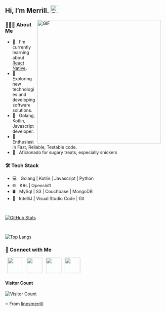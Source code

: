 <h2> Hi, I’m Merrill. <img alt="GIF" src="https://user-images.githubusercontent.com/15384983/209981182-0dc0de41-80d7-42d8-b005-a68e9d0e779c.gif" width="25"/> </h2>
<img align="right" alt="GIF" src="https://user-images.githubusercontent.com/15384983/209981014-6ecdb9e1-aa45-477d-8d3a-1515ef0c0c63.gif" width="400"/>

<h3> 👨🏼‍💻 About Me </h3>

- 🔭 &nbsp; I'm currently learning about [React Native](https://reactnative.dev/).
- 🤔 &nbsp; Exploring new technologies and developing software solutions.
- 💼 &nbsp; Golang, Kotlin, Javascript developer.
- 🌱 &nbsp; Enthusiast in Fast, Reliable, Testable code.
- 🍫 &nbsp; Aficionado for sugary treats, especially snickers

<h3> 🛠️ Tech Stack </h3>

- 💻 &nbsp; Golang | Kotlin | Javascript | Python
- 🌐 &nbsp; K8s | Openshift
- 🛢️ &nbsp; MySql | S3 | Couchbase | MongoDB
- 🔧 &nbsp; IntelliJ | Visual Studio Code | Git

<br>

[![GitHub Stats](https://github-readme-stats.vercel.app/api?username=Linesmerrill&include_all_commits=true&count_private=true&show_icons=true&line_height=20&title_color=7A7ADB&icon_color=2234AE&text_color=D3D3D3&bg_color=0,000000,130F40)](https://github-readme-stats.vercel.app/api?username=linesmerrill&include_all_commits=true&count_private=true&show_icons=true&line_height=20&title_color=7A7ADB&icon_color=2234AE&text_color=D3D3D3&bg_color=0,000000,130F40)

</br>

[![Top Langs](https://github-readme-stats.vercel.app/api/top-langs/?username=Linesmerrill&layout=compact&text_color=daf7dc&bg_color=151515)](https://github-readme-stats.vercel.app/api/top-langs/?username=Linesmerrill&layout=compact&text_color=daf7dc&bg_color=151515)

<h3> 🤝 Connect with Me </h3>

<p>
  &nbsp; <a href="https://www.linkedin.com/in/linesmerrill/" target="_blank" rel="noopener noreferrer"><img src="https://img.icons8.com/color/48/000000/linkedin.png" width="50" /></a>
  &nbsp; <a href="mailto:linesmerrill+githubprofile@gmail.com" target="_blank" rel="noopener noreferrer"><img src="https://img.icons8.com/color/48/000000/gmail.png" width="50" /></a>
  &nbsp; <a href="https://twitter.com/merrill_lines" target="_blank" rel="noopener noreferrer"><img src="https://img.icons8.com/color/48/000000/twitter.png" width="50" /></a>
  &nbsp; <a href="https://linesmerrill.github.io/MerrillLines/" target="_blank" rel="noopener noreferrer"><img src="https://img.icons8.com/color/48/000000/web-design.png" width="50" /></a>
</p>

#### **Visitor Count**
 ![Visitor Count](https://profile-counter.glitch.me/{linesmerrill}/count.svg)


⭐️ From [linesmerrill](https://github.com/linesmerrill)
